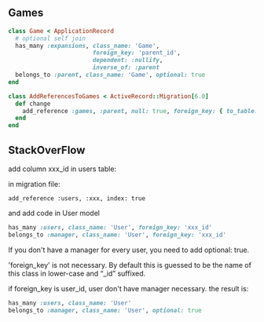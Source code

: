 ## Games

```ruby
class Game < ApplicationRecord
  # optional self join
  has_many :expansions, class_name: 'Game',
                        foreign_key: 'parent_id',
                        dependent: :nullify,
                        inverse_of: :parent
  belongs_to :parent, class_name: 'Game', optional: true
end
```

```ruby
class AddReferencesToGames < ActiveRecord::Migration[6.0]
  def change
    add_reference :games, :parent, null: true, foreign_key: { to_table: :games }
  end
end
```

## StackOverFlow

add column xxx_id in users table:

in migration file:

```shell
add_reference :users, :xxx, index: true
```

and add code in User model

```rb
has_many :users, class_name: 'User', foreign_key: 'xxx_id'
belongs_to :manager, class_name: 'User', foreign_key: 'xxx_id'
```

If you don't have a manager for every user, you need to add optional: true.

'foreign_key' is not necessary. By default this is guessed to be the name of this class in lower-case and “\_id” suffixed.

if foreign_key is user_id, user don't have manager necessary. the result is:

```rb
has_many :users, class_name: 'User'
belongs_to :manager, class_name: 'User', optional: true
```
